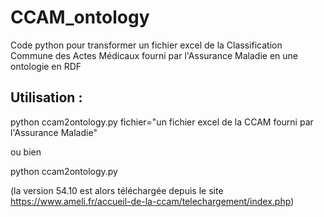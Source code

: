 # CCAM_ontology
Code python pour transformer un fichier excel de la Classification Commune des Actes Médicaux fourni par l'Assurance Maladie en une ontologie en RDF


## Utilisation :
python ccam2ontology.py fichier="un fichier excel de la CCAM fourni par l'Assurance Maladie"

ou bien

python ccam2ontology.py

(la version 54.10 est alors téléchargée depuis le site https://www.ameli.fr/accueil-de-la-ccam/telechargement/index.php)
